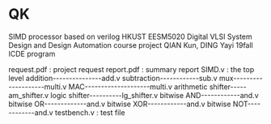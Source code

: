 # QK
SIMD processor based on verilog
HKUST EESM5020 Digital VLSI System Design and Design Automation    course project
QIAN Kun, DING Yayi     19fall ICDE program 

request.pdf : project request
report.pdf  : summary report
SIMD.v      : the top level
  addition---------------add.v
  subtraction------------sub.v
  mux--------------------multi.v
  MAC--------------------multi.v
  arithmetic shifter-----am_shifter.v
  logic shifter----------lg_shifter.v
  bitwise AND------------and.v
  bitwise OR-------------and.v
  bitwise XOR------------and.v
  bitwise NOT------------and.v
testbench.v  : test file
